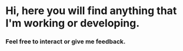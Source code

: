 # Hi, here you will find anything that I'm working or developing. 

### Feel free to interact or give me feedback.
